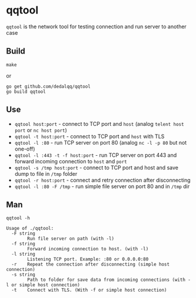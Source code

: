 # qqtool

`qqtool` is the network tool for testing connection and run server to another case

## Build

`make`

or

```
go get github.com/dedalqq/qqtool
go build qqtool
```

## Use

* `qqtool host:port` - connect to TCP port and `host` (analog `telent host port` or `nc host port`)
* `qqtool -t host:port` - connect to TCP port and `host` with TLS
* `qqtool -l :80` - run TCP server on port 80 (analog `nc -l -p 80` but not one-off)
* `qqtool -l :443 -t -f host:port` - run TCP server on port 443 and forward incoming connection to `host` and `port`
* `qqtool -s /tmp host:port` - connect to TCP port and host and save dump to file in `/tmp` folder
* `qqtool -r host:port` - connect and retry connection after disconnecting
* `qqtool -l :80 -F /tmp` - run simple file server on port 80 and in `/tmp` dir

## Man

`qqtool -h`

```
Usage of ./qqtool:
  -F string
        Run file server on path (with -l)
  -f string
        Forward incoming connection to host. (with -l)
  -l string
        Listening TCP port. Example: :80 or 0.0.0.0:80
  -r    Repeat the connection after disconnecting (simple host connection)
  -s string
        Path to folder for save data from incoming connections (with -l or simple host connection)
  -t    Connect with TLS. (With -f or simple host connection)
```